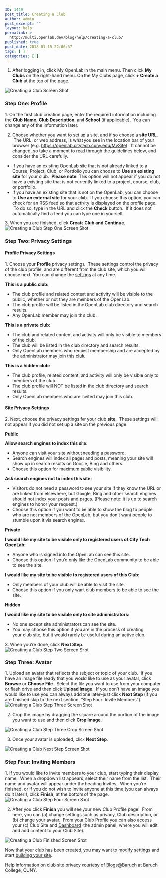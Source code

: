```yaml
---
ID: 1449
post_title: Creating a Club
author: admin
post_excerpt: ""
layout: help
permalink: >
  http://multi.openlab.dev/blog/help/creating-a-club/
published: true
post_date: 2018-01-15 22:06:37
tags: [ ]
categories: [ ]
---
```

1. After logging in, click My OpenLab in the main menu. Then click <strong>My Clubs</strong> on the right-hand menu. On the My Clubs page, click <strong>+ Create a Club</strong> at the top of the page.

<img class="alignnone wp-image-36469 size-full" src="https://openlab.citytech.cuny.edu/wp-content/uploads/2012/09/Create_Club_1_V2.png" sizes="(max-width: 1200px) 100vw, 1200px" srcset="https://openlab.citytech.cuny.edu/wp-content/uploads/2012/09/Create_Club_1_V2.png 1200w, https://openlab.citytech.cuny.edu/wp-content/uploads/2012/09/Create_Club_1_V2-300x163.png 300w, https://openlab.citytech.cuny.edu/wp-content/uploads/2012/09/Create_Club_1_V2-1024x556.png 1024w, https://openlab.citytech.cuny.edu/wp-content/uploads/2012/09/Create_Club_1_V2-32x17.png 32w" alt="Creating a Club Screen Shot" />
<h3>Step One: Profile</h3>
1. On the first club creation page, enter the required information including the <strong>Club Name</strong>, <strong>Club Description</strong>, and <strong>School</strong> (if applicable).  You can change any of the information later.

2. Choose whether you want to set up a site, and if so choose a <strong>site URL</strong>.  The URL, or web address, is what you see in the location bar of your browser (e.g. https://openlab.citytech.cuny.edu/MySite).  It cannot be changed, so take a moment to read through the guidelines below, and consider the URL carefully.
<ul>
 	<li>If you have an existing OpenLab site that is not already linked to a Course, Project, Club, or Portfolio you can choose to <strong>Use an existing site</strong> for your club.  <strong>Please note</strong>: This option will not appear if you do not have a existing site that is not currently linked to a project, course, club, or portfolio.</li>
 	<li>If you have an existing site that is not on the OpenLab, you can choose to <strong>Use an external site</strong> for your club.  If you choose this option, you can check for an RSS feed so that activity is displayed on the profile page.  To do so, type in the URL and click the <strong>Check</strong> button.  If it does not automatically find a feed you can type one in yourself.</li>
</ul>
3. When you are finished, click <strong>Create Club and Continue</strong>.

<img class="alignnone wp-image-36471 size-full" src="https://openlab.citytech.cuny.edu/wp-content/uploads/2012/09/Create_Club_2_V2.png" sizes="(max-width: 1033px) 100vw, 1033px" srcset="https://openlab.citytech.cuny.edu/wp-content/uploads/2012/09/Create_Club_2_V2.png 1033w, https://openlab.citytech.cuny.edu/wp-content/uploads/2012/09/Create_Club_2_V2-258x300.png 258w, https://openlab.citytech.cuny.edu/wp-content/uploads/2012/09/Create_Club_2_V2-881x1024.png 881w, https://openlab.citytech.cuny.edu/wp-content/uploads/2012/09/Create_Club_2_V2-28x32.png 28w" alt="Creating a Club Step One Screen Shot" />
<h3>Step Two: Privacy Settings</h3>
<h4>Profile Privacy Settings</h4>
1. Choose your <strong>Profile </strong>privacy settings.  These settings control the privacy of the club profile, and are different from the club site, which you will choose next. You can change the <a title="Changing privacy and other settings for a Course, Project, or Club" href="https://openlab.citytech.cuny.edu/blog/help/changing-privacy-and-other-settings-for-a-course-project-or-club/">settings</a> at any time.

<strong>This is a public club:</strong>
<ul>
 	<li>The club profile and related content and activity will be visible to the public, whether or not they are members of the OpenLab.</li>
 	<li>The club profile will be listed in the OpenLab club directory and search results.</li>
 	<li>Any OpenLab member may join this club.</li>
</ul>
<strong>This is a private club:</strong>
<ul>
 	<li>The club and related content and activity will only be visible to members of the club.</li>
 	<li>The club will be listed in the club directory and search results.</li>
 	<li>Only OpenLab members who request membership and are accepted by the administrator may join this club.</li>
</ul>
<strong>This is a hidden club:</strong>
<ul>
 	<li>The club profile, related content, and activity will only be visible only to members of the club.</li>
 	<li>The club profile will NOT be listed in the club directory and search results.</li>
 	<li>Only OpenLab members who are invited may join this club.</li>
</ul>
<h4>Site Privacy Settings</h4>
2. Next, choose the privacy settings for your club <strong>site</strong>.  These settings will not appear if you did not set up a site on the previous page.

<strong>Public</strong>

<strong>Allow search engines to index this site:</strong>
<ul>
 	<li>Anyone can visit your site without needing a password.</li>
 	<li>Search engines will index all pages and posts, meaning your site will show up in search results on Google, Bing and others.</li>
 	<li>Choose this option for maximum public visibility.</li>
</ul>
<strong>Ask search engines not to index this site:</strong>
<ul>
 	<li>Visitors do not need a password to see your site if they know the URL or are linked from elsewhere, but Google, Bing and other search engines should not index your posts and pages. (Please note: it is up to search engines to honor your request.)</li>
 	<li>Choose this option if you want to be able to show the blog to people who are not members of the OpenLab, but you don’t want people to stumble upon it via search engines.</li>
</ul>
<strong>Private</strong>

<strong>I would like my site to be visible only to registered users of City Tech OpenLab:</strong>
<ul>
 	<li>Anyone who is signed into the OpenLab can see this site.</li>
 	<li>Choose this option if you’d only like the OpenLab community to be able to see the site.</li>
</ul>
<strong>I would like my site to be visible to registered users of this Club:</strong>
<ul>
 	<li>Only members of your club will be able to visit the site.</li>
 	<li>Choose this option if you only want club members to be able to see the site.</li>
</ul>
<strong>Hidden</strong>

<strong>I would like my site to be visible only to site administrators:</strong>
<ul>
 	<li>No one except site administrators can see the site.</li>
 	<li>You may choose this option if you are in the process of creating your club site, but it would rarely be useful during an active club.</li>
</ul>
3. When you’re done, click <strong>Next Step</strong>.

<img class="alignnone wp-image-36472 size-full" src="https://openlab.citytech.cuny.edu/wp-content/uploads/2012/09/Create_Club_3_V2.png" sizes="(max-width: 1116px) 100vw, 1116px" srcset="https://openlab.citytech.cuny.edu/wp-content/uploads/2012/09/Create_Club_3_V2.png 1116w, https://openlab.citytech.cuny.edu/wp-content/uploads/2012/09/Create_Club_3_V2-279x300.png 279w, https://openlab.citytech.cuny.edu/wp-content/uploads/2012/09/Create_Club_3_V2-952x1024.png 952w, https://openlab.citytech.cuny.edu/wp-content/uploads/2012/09/Create_Club_3_V2-30x32.png 30w" alt="Creating a Club Step Two Screen Shot" />
<h3>Step Three: Avatar</h3>
1. Upload an avatar that reflects the subject or topic of your club.  If you have an image file ready that you would like to use as your avatar, click <strong>Browse</strong> or <strong>Choose</strong> <strong>File</strong>.  Select the file you want to use from your computer or flash drive and then click <strong>Upload Image</strong>.  If you don’t have an image you would like to use you can always add one later–just click <strong>Next Step </strong>(if you are finished skip to the next section, “Step Four: Invite Members”).

<img class="alignnone wp-image-36473 size-full" src="https://openlab.citytech.cuny.edu/wp-content/uploads/2012/09/Create_Club_4_V2.png" sizes="(max-width: 1200px) 100vw, 1200px" srcset="https://openlab.citytech.cuny.edu/wp-content/uploads/2012/09/Create_Club_4_V2.png 1200w, https://openlab.citytech.cuny.edu/wp-content/uploads/2012/09/Create_Club_4_V2-300x163.png 300w, https://openlab.citytech.cuny.edu/wp-content/uploads/2012/09/Create_Club_4_V2-1024x556.png 1024w, https://openlab.citytech.cuny.edu/wp-content/uploads/2012/09/Create_Club_4_V2-32x17.png 32w" alt="Creating a Club Step Three Screen Shot" />

2. Crop the image by dragging the square around the portion of the image you want to use and then click <strong>Crop Image</strong>.

<img class="alignnone wp-image-36474 size-full" src="https://openlab.citytech.cuny.edu/wp-content/uploads/2012/09/Create_Club_5_V2.png" sizes="(max-width: 1200px) 100vw, 1200px" srcset="https://openlab.citytech.cuny.edu/wp-content/uploads/2012/09/Create_Club_5_V2.png 1200w, https://openlab.citytech.cuny.edu/wp-content/uploads/2012/09/Create_Club_5_V2-300x163.png 300w, https://openlab.citytech.cuny.edu/wp-content/uploads/2012/09/Create_Club_5_V2-1024x556.png 1024w, https://openlab.citytech.cuny.edu/wp-content/uploads/2012/09/Create_Club_5_V2-32x17.png 32w" alt="Creating a Club Step Three Crop Screen Shot" />

3. Once your avatar is uploaded, click <strong>Next Step</strong>.

<img class="alignnone wp-image-36475 size-full" src="https://openlab.citytech.cuny.edu/wp-content/uploads/2012/09/Create_Club_6_V2.png" sizes="(max-width: 1200px) 100vw, 1200px" srcset="https://openlab.citytech.cuny.edu/wp-content/uploads/2012/09/Create_Club_6_V2.png 1200w, https://openlab.citytech.cuny.edu/wp-content/uploads/2012/09/Create_Club_6_V2-300x163.png 300w, https://openlab.citytech.cuny.edu/wp-content/uploads/2012/09/Create_Club_6_V2-1024x556.png 1024w, https://openlab.citytech.cuny.edu/wp-content/uploads/2012/09/Create_Club_6_V2-32x17.png 32w" alt="Creating a Club Next Step Screen Shot" />
<h3>Step Four: Inviting Members</h3>
1. If you would like to invite members to your club, start typing their display name.  When a dropdown list appears, select their name from the list.  Their name and avatar will appear under the heading Invites.  When you’re finished, or if you do not wish to invite anyone at this time (you can always do it later!), click <strong>Finish</strong>, at the bottom of the page.

<img class="alignnone wp-image-36476 size-full" src="https://openlab.citytech.cuny.edu/wp-content/uploads/2012/09/Create_Club_7_V2.png" sizes="(max-width: 1200px) 100vw, 1200px" srcset="https://openlab.citytech.cuny.edu/wp-content/uploads/2012/09/Create_Club_7_V2.png 1200w, https://openlab.citytech.cuny.edu/wp-content/uploads/2012/09/Create_Club_7_V2-300x163.png 300w, https://openlab.citytech.cuny.edu/wp-content/uploads/2012/09/Create_Club_7_V2-1024x556.png 1024w, https://openlab.citytech.cuny.edu/wp-content/uploads/2012/09/Create_Club_7_V2-32x17.png 32w" alt="Creating a Club Step Four Screen Shot" />

2. After you click <strong>Finish</strong> you will see your new Club Profile page!  From here, you can (a) change settings such as privacy, Club description, or (b) change your avatar.  From your Club Profile you can also access your (c) Club Site and <a title="What is the Site Dashboard?" href="https://openlab.citytech.cuny.edu/blog/help/what-is-the-site-dashboard/">Dashboard</a> (the admin panel, where you will edit and add content to your Club Site).

<img class="alignnone wp-image-36477 size-full" src="https://openlab.citytech.cuny.edu/wp-content/uploads/2012/09/Create_Club_8_V2.png" sizes="(max-width: 1200px) 100vw, 1200px" srcset="https://openlab.citytech.cuny.edu/wp-content/uploads/2012/09/Create_Club_8_V2.png 1200w, https://openlab.citytech.cuny.edu/wp-content/uploads/2012/09/Create_Club_8_V2-300x244.png 300w, https://openlab.citytech.cuny.edu/wp-content/uploads/2012/09/Create_Club_8_V2-1024x834.png 1024w, https://openlab.citytech.cuny.edu/wp-content/uploads/2012/09/Create_Club_8_V2-32x26.png 32w" alt="Creating a Club Finished Screen Shot" />

Now that your club has been created, you may want to <a title="Changing privacy and other settings for a Course, Project, or Club" href="https://openlab.citytech.cuny.edu/blog/help/changing-privacy-and-other-settings-for-a-course-project-or-club/">modify settings</a> and start <a href="https://openlab.citytech.cuny.edu/blog/help/help-category/sites-on-the-openlab/">building your site</a>.

Help information on club site privacy courtesy of <a href="http://blsciblogs.baruch.cuny.edu">Blogs@Baruch</a> at Baruch College, CUNY.